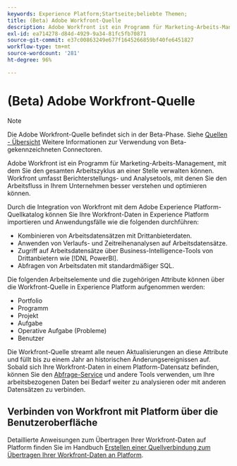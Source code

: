 ```yaml
---
keywords: Experience Platform;Startseite;beliebte Themen;
title: (Beta) Adobe Workfront-Quelle
description: Adobe Workfront ist ein Programm für Marketing-Arbeits-Management, mit dem Sie den gesamten Arbeitszyklus an einer Stelle verwalten können. Workfront umfasst Berichterstellungs- und Analysetools, mit denen Sie den Arbeitsfluss in Ihrem Unternehmen besser verstehen und optimieren können.
exl-id: ea714278-d84d-4929-9a34-81fc5fb70871
source-git-commit: e37c00863249e677f1645266859bf40fe6451827
workflow-type: tm+mt
source-wordcount: '281'
ht-degree: 96%

---
```


# (Beta) Adobe Workfront-Quelle

>[!NOTE]
>
>Die Adobe Workfront-Quelle befindet sich in der Beta-Phase. Siehe [Quellen - Übersicht](../../home.md#terms-and-conditions) Weitere Informationen zur Verwendung von Beta-gekennzeichneten Connectoren.

Adobe Workfront ist ein Programm für Marketing-Arbeits-Management, mit dem Sie den gesamten Arbeitszyklus an einer Stelle verwalten können. Workfront umfasst Berichterstellungs- und Analysetools, mit denen Sie den Arbeitsfluss in Ihrem Unternehmen besser verstehen und optimieren können.

Durch die Integration von Workfront mit dem Adobe Experience Platform-Quellkatalog können Sie Ihre Workfront-Daten in Experience Platform importieren und Anwendungsfälle wie die folgenden durchführen:

* Kombinieren von Arbeitsdatensätzen mit Drittanbieterdaten.
* Anwenden von Verlaufs- und Zeitreihenanalysen auf Arbeitsdatensätze.
* Zugriff auf Arbeitsdatensätze über Business-Intelligence-Tools von Drittanbietern wie [!DNL PowerBI].
* Abfragen von Arbeitsdaten mit standardmäßiger SQL.

Die folgenden Arbeitselemente und die zugehörigen Attribute können über die Workfront-Quelle in Experience Platform aufgenommen werden:

* Portfolio
* Programm
* Projekt
* Aufgabe
* Operative Aufgabe (Probleme)
* Benutzer

Die Workfront-Quelle streamt alle neuen Aktualisierungen an diese Attribute und füllt bis zu einem Jahr an historischen Änderungsereignissen auf. Sobald sich Ihre Workfront-Daten in einem Platform-Datensatz befinden, können Sie den [Abfrage-Service](../../../query-service/home.md) und andere Tools verwenden, um Ihre arbeitsbezogenen Daten bei Bedarf weiter zu analysieren oder mit anderen Datensätzen zu verbinden.

## Verbinden von Workfront mit Platform über die Benutzeroberfläche

Detaillierte Anweisungen zum Übertragen Ihrer Workfront-Daten auf Platform finden Sie im Handbuch [Erstellen einer Quellverbindung zum Übertragen Ihrer Workfront-Daten an Platform](../../tutorials/ui/create/adobe-applications/workfront.md).
